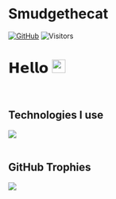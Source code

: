 # Smudgethecat


<p align="left">
  <a href="https://github.com/Emre6408"><img src="https://img.shields.io/badge/GitHub-100000?style=flat-square&logo=github&logoColor=white" alt="GitHub"></a>
  <img src="https://visitor-badge.laobi.icu/badge?page_id=clqu" alt="Visitors">
</p>


# 𝗛𝗲𝗹𝗹𝗼 <img src="https://user-images.githubusercontent.com/5679180/79618120-0daffb80-80be-11ea-819e-d2b0fa904d07.gif" width="27"> 
  
<br />
   
## Technologies I use

<img src="https://skillicons.dev/icons?i=assembly,javascript,typescript,html,css,react,nodejs,tailwindcss,express,mongodb,vercel,github,gitlab,&theme=dark" />

<br />


<br />

## GitHub Trophies</h2>
<img src="https://github-profile-trophy.vercel.app/?username=Emre6408&theme=darkhub&no-frame=true&margin-w=15&margin-h=15" />

<br />
<br />

